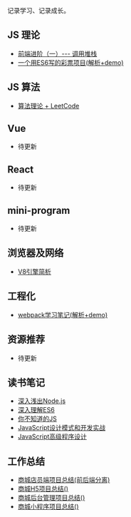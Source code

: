 记录学习、记录成长。

## JS 理论

* [前端进阶（一）--- 调用堆栈](https://juejin.im/post/5bfb4af1e51d4574b133d1e3)
* [一个用ES6写的彩票项目(解析+demo)](https://github.com/xszi/ES6-lottery)

## JS 算法

* [算法理论 + LeetCode](https://github.com/xszi/fe-interview/tree/master/algorithm)

## Vue

* 待更新

## React

* 待更新

## mini-program

* 待更新

## 浏览器及网络

* [V8引擎简析](https://juejin.im/post/5e0d40326fb9a0483e475543)

## 工程化

* [webpack学习笔记(解析+demo)](https://github.com/xszi/webpack-demo)

## 资源推荐

* 待更新

## 读书笔记

* [深入浅出Node.js](https://github.com/xszi/node-note)
* [深入理解ES6](https://github.com/xszi/ES6)
* [你不知道的JS](https://github.com/xszi/you-dont-kown-js)
* [JavaScript设计模式和开发实战](https://github.com/xszi/js-design-mode)
* [JavaScript高级程序设计](https://github.com/xszi/js-advanced)

## 工作总结

* [商城店员端项目总结(前后端分离)](https://github.com/xszi/blog/blob/master/work/clerk.md)
* [商城H5项目总结()](https://github.com/xszi/blog/)
* [商城后台管理项目总结()](https://github.com/xszi/blog/)
* [商城小程序项目总结()](https://github.com/xszi/blog/)

